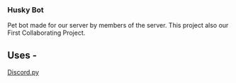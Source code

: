 ### Husky Bot

Pet bot made for our server by members of the server. This project also our First Collaborating Project.


## Uses -
[Discord.py](https://discordpy.readthedocs.io/en/stable/)
